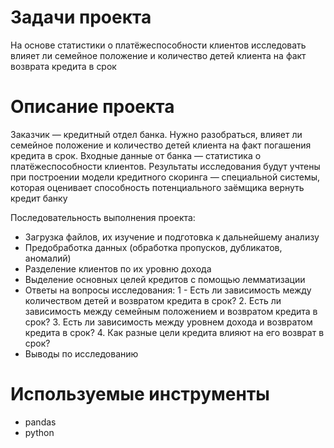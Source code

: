 # Задачи проекта
На основе статистики о платёжеспособности клиентов исследовать влияет ли семейное положение и количество детей клиента на факт возврата кредита в срок
# Описание проекта
Заказчик — кредитный отдел банка. Нужно разобраться, влияет ли семейное положение и количество детей клиента на факт погашения кредита в срок. Входные данные от банка — статистика о платёжеспособности клиентов.
Результаты исследования будут учтены при построении модели кредитного скоринга — специальной системы, которая оценивает способность потенциального заёмщика вернуть кредит банку

Последовательность выполнения проекта:

- Загрузка файлов, их изучение и подготовка к дальнейшему анализу
- Предобработка данных (обработка пропусков, дубликатов, аномалий)
- Разделение клиентов по их уровню дохода
- Выделение основных целей кредитов с помощью лемматизации
- Ответы на вопросы исследования:
    1 - Есть ли зависимость между количеством детей и возвратом кредита в срок?
    2. Есть ли зависимость между семейным положением и возвратом кредита в срок?
    3. Есть ли зависимость между уровнем дохода и возвратом кредита в срок?
    4. Как разные цели кредита влияют на его возврат в срок?
- Выводы по исследованию
# Используемые инструменты
- pandas
- python
